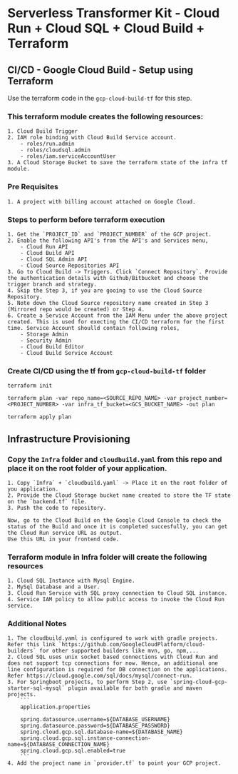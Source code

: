 # Serverless Transformer Kit - Cloud Run + Cloud SQL + Cloud Build + Terraform

## CI/CD - Google Cloud Build - Setup using Terraform
Use the terraform code in the `gcp-cloud-build-tf` for this step.

### This terraform module creates the following resources:
    1. Cloud Build Trigger 
    2. IAM role binding with Cloud Build Service account.
        - roles/run.admin
        - roles/cloudsql.admin
        - roles/iam.serviceAccountUser
    3. A Cloud Storage Bucket to save the terraform state of the infra tf module.

### Pre Requisites
    1. A project with billing account attached on Google Cloud.

### Steps to perform before terraform execution
    1. Get the `PROJECT_ID` and `PROJECT_NUMBER` of the GCP project.
    2. Enable the following API's from the API's and Services menu,
        - Cloud Run API
        - Cloud Build API
        - Cloud SQL Admin API
        - Cloud Source Repositories API
    3. Go to Cloud Build -> Triggers. Click `Connect Repository`. Provide the authentication details with Github/Bitbucket and choose the trigger branch and strategy.
    4. Skip the Step 3, if you are gooing to use the Cloud Source Repository.
    5. Note down the Cloud Source repository name created in Step 3 (Mirrored repo would be created) or Step 4.
    6. Create a Service Account from the IAM Menu under the above project created. This is used for execting the CI/CD terraform for the first time. Service Account shoulld contain following roles,
        - Storage Admin
        - Security Admin
        - Cloud Build Editor
        - Cloud Build Service Account



### Create CI/CD using the tf from `gcp-cloud-build-tf` folder

```
terraform init

terraform plan -var repo_name=<SOURCE_REPO_NAME> -var project_number=<PROJECT_NUMBER> -var infra_tf_bucket=<GCS_BUCKET_NAME> -out plan

terraform apply plan
```

## Infrastructure Provisioning

### Copy the `Infra` folder and `cloudbuild.yaml` from this repo and place it on the root folder of your application.

    1. Copy `Infra` + `cloudbuild.yaml` -> Place it on the root folder of you application.
    2. Provide the Cloud Storage bucket name created to store the TF state on the `backend.tf` file.
    3. Push the code to repository.

    Now, go to the Cloud Build on the Google Cloud Console to check the status of the Build and once it is completed succesfully, you can get the Cloud Run service URL as output.
    Use this URL in your frontend code.

### Terraform module in Infra folder will create the following resources
    1. Cloud SQL Instance with Mysql Engine.
    2. MySql Database and a User.
    3. Cloud Run Service with SQL proxy connection to Cloud SQL instance.
    4. Service IAM policy to allow public access to invoke the Cloud Run service.

 ### Additional Notes
    1. The cloudbuild.yaml is configured to work with gradle projects. Refer this link `https://github.com/GoogleCloudPlatform/cloud-builders` for other supported builders like mvn, go, npm,...
    2. Cloud SQL uses unix socket based connections with Cloud Run and does not support tcp connections for now. Hence, an additional one line configuration is required for DB connection on the applications. Refer https://cloud.google.com/sql/docs/mysql/connect-run. 
    3. For Springboot projects, to perform Step 2, use `spring-cloud-gcp-starter-sql-mysql` plugin available for both gradle and maven projects.
        ```
        application.properties

        spring.datasource.username=${DATABASE_USERNAME}
        spring.datasource.password=${DATABASE_PASSWORD}
        spring.cloud.gcp.sql.database-name=${DATABASE_NAME}
        spring.cloud.gcp.sql.instance-connection-name=${DATABASE_CONNECTION_NAME}
        spring.cloud.gcp.sql.enabled=true
        ```
    4. Add the project name in `provider.tf` to point your GCP project.
